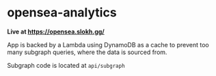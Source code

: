 # opensea-analytics

**Live at https://opensea.slokh.gg/**

App is backed by a Lambda using DynamoDB as a cache to prevent too many subgraph queries, where the data is sourced from.

Subgraph code is located at `api/subgraph`
